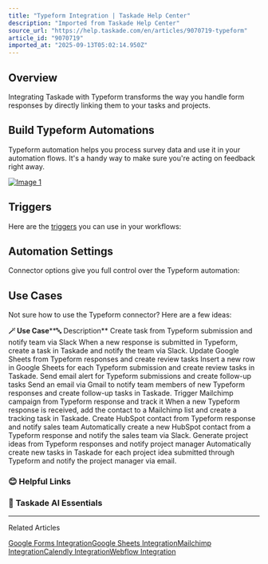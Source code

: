 ```yaml
---
title: "Typeform Integration | Taskade Help Center"
description: "Imported from Taskade Help Center"
source_url: "https://help.taskade.com/en/articles/9070719-typeform"
article_id: "9070719"
imported_at: "2025-09-13T05:02:14.950Z"
---
```


Overview
--------

Integrating Taskade with Typeform transforms the way you handle form responses by directly linking them to your tasks and projects.

**Build Typeform Automations**
------------------------------

Typeform automation helps you process survey data and use it in your automation flows. It's a handy way to make sure you're acting on feedback right away.

[![Image 1](../../.gitbook/assets/imported/typeform-1.png)](https://downloads.intercomcdn.com/i/o/1087368798/0a8d57179b0dc6a08c1a433f/typeform-automation.png?expires=1757741400&signature=c1d7ede013f4b02ecd42e2a5105bd6c7dabf8c50c108a54564013b5b3051ae7e&req=dSAvEcp4lYZWUfMW1HO4zdtX5hbXBND8GT5dx%2B3gMGsAOdk1LLDwO%2BdJLrwN%0ACQ%2BVtKy62L7XXmyxr1Q%3D%0A)

**Triggers**
------------

Here are the [triggers](https://intercom.help/taskade/en/articles/8958469) you can use in your workflows:

**Automation Settings**
-----------------------

Connector options give you full control over the Typeform automation:

**Use Cases**
-------------

Not sure how to use the Typeform connector? Here are a few ideas:

**🪄 Use Case****🔤 Description**
Create task from Typeform submission and notify team via Slack When a new response is submitted in Typeform, create a task in Taskade and notify the team via Slack.
Update Google Sheets from Typeform responses and create review tasks Insert a new row in Google Sheets for each Typeform submission and create review tasks in Taskade.
Send email alert for Typeform submissions and create follow-up tasks Send an email via Gmail to notify team members of new Typeform responses and create follow-up tasks in Taskade.
Trigger Mailchimp campaign from Typeform response and track it When a new Typeform response is received, add the contact to a Mailchimp list and create a tracking task in Taskade.
Create HubSpot contact from Typeform response and notify sales team Automatically create a new HubSpot contact from a Typeform response and notify the sales team via Slack.
Generate project ideas from Typeform responses and notify project manager Automatically create new tasks in Taskade for each project idea submitted through Typeform and notify the project manager via email.
### **😊 Helpful Links**
### 🤖 **Taskade AI Essentials**

* * *

Related Articles

[Google Forms Integration](https://help.taskade.com/en/articles/8958473-google-forms-integration)[Google Sheets Integration](https://help.taskade.com/en/articles/8958475-google-sheets-integration)[Mailchimp Integration](https://help.taskade.com/en/articles/8958476-mailchimp-integration)[Calendly Integration](https://help.taskade.com/en/articles/9070636-calendly-integration)[Webflow Integration](https://help.taskade.com/en/articles/9100509-webflow-integration)